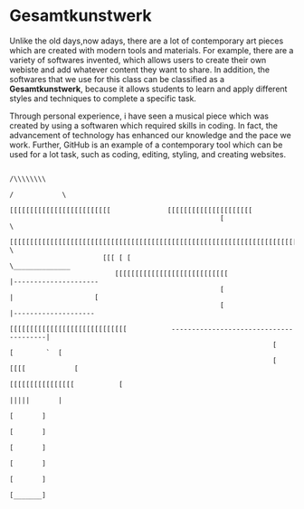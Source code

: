 # Gesamtkunstwerk

Unlike the old days,now adays, there are a lot of contemporary art pieces which are created with modern tools and materials. 
For example, there are a variety of softwares invented, which allows users to create their own webiste and add whatever content they want to share.
In addition, the softwares that we use for this class can be classified as a **Gesamtkunstwerk**, 
because it allows students to learn and apply different styles and techniques to complete a specific task.

Through personal experience, i have seen a musical piece which was created by using a softwaren which required skills in coding. In fact, the advancement of technology has enhanced
our knowledge and the pace we work. Further, GitHub is an example of a contemporary tool which can be used for a  lot task, such as coding, editing, styling, and creating websites.


                              
                                                                                   
                                                                                   /\\\\\\\\                
                                                                                 /            \        
                                                        [[[[[[[[[[[[[[[[[[[[[[[[[              [[[[[[[[[[[[[[[[[[[[[
                                                        [                                                           \    
                              [[[[[[[[[[[[[[[[[[[[[[[[[[[[[[[[[[[[[[[[[[[[[[[[[[[[[[[[[[[[[[[[[[[[[[[[[[[[[[[[[[[[[[[[[                                                                                      \
                           [[[ [ [                                                                                      \______________
                              [[[[[[[[[[[[[[[[[[[[[[[[[[[[                                                                             |---------------------
                                                        [                                                                              |                    [
                                                        [                                                                              |--------------------
                                                        [[[[[[[[[[[[[[[[[[[[[[[[[[[[[           ---------------------------------------|
                                                                     [              [        `  [                        
                                                                     [          [[[[            [                                
                                                                     [[[[[[[[[[[[[[[[           [                     
                                                                                    |||||       |                   
                                                                                        [       ]
                                                                                        [       ]
                                                                                        [       ]
                                                                                        [       ]
                                                                                        [       ]
                                                                                        [_______]
                                                                                              
                                                                                    
                                                                                        
                                                                                           
                                                                                            
                                                                                              
                                                                                               
                                                                                       
                                                                                                   
                                                                                                         
                                                                                                          
